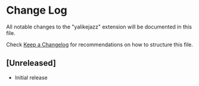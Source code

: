 # Change Log

All notable changes to the "yalikejazz" extension will be documented in this file.

Check [Keep a Changelog](http://keepachangelog.com/) for recommendations on how to structure this file.

## [Unreleased]

- Initial release